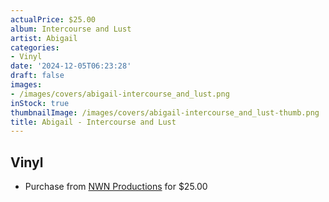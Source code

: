 ```yaml
---
actualPrice: $25.00
album: Intercourse and Lust
artist: Abigail
categories:
- Vinyl
date: '2024-12-05T06:23:28'
draft: false
images:
- /images/covers/abigail-intercourse_and_lust.png
inStock: true
thumbnailImage: /images/covers/abigail-intercourse_and_lust-thumb.png
title: Abigail - Intercourse and Lust
---
```


## Vinyl
* Purchase from [NWN Productions](http://shop.nwnprod.com/index.php?route=product/product&path=75&product_id=55333&sort=pd.name&order=ASC) for $25.00
